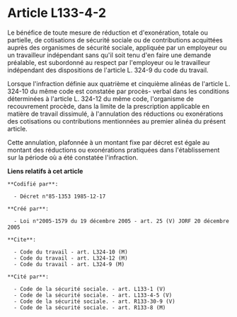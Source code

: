 # Article L133-4-2

Le bénéfice de toute mesure de réduction et d'exonération, totale ou partielle, de cotisations de sécurité sociale ou de
contributions acquittées auprès des organismes de sécurité sociale, appliquée par un employeur ou un travailleur indépendant
sans qu'il soit tenu d'en faire une demande préalable, est subordonné au respect par l'employeur ou le travailleur
indépendant des dispositions de l'article L. 324-9 du code du travail.

Lorsque l'infraction définie aux quatrième et cinquième alinéas de l'article L. 324-10 du même code est constatée par procès-
verbal dans les conditions déterminées à l'article L. 324-12 du même code, l'organisme de recouvrement procède, dans la
limite de la prescription applicable en matière de travail dissimulé, à l'annulation des réductions ou exonérations des
cotisations ou contributions mentionnées au premier alinéa du présent article.

Cette annulation, plafonnée à un montant fixe par décret est égale au montant des réductions ou exonérations pratiquées dans
l'établissement sur la période où a été constatée l'infraction.

**Liens relatifs à cet article**

	**Codifié par**:

	  - Décret n°85-1353 1985-12-17

	**Créé par**:

	  - Loi n°2005-1579 du 19 décembre 2005 - art. 25 (V) JORF 20 décembre 2005

	**Cite**:

	  - Code du travail - art. L324-10 (M)
	  - Code du travail - art. L324-12 (M)
	  - Code du travail - art. L324-9 (M)

	**Cité par**:

	  - Code de la sécurité sociale. - art. L133-1 (V)
	  - Code de la sécurité sociale. - art. L133-4-5 (V)
	  - Code de la sécurité sociale. - art. R133-30-9 (V)
	  - Code de la sécurité sociale. - art. R133-8 (M)
